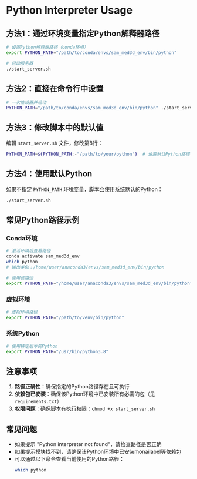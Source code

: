 # Python Interpreter Usage

## 方法1：通过环境变量指定Python解释器路径

```bash
# 设置Python解释器路径（conda环境）
export PYTHON_PATH="/path/to/conda/envs/sam_med3d_env/bin/python"

# 启动服务器
./start_server.sh
```

## 方法2：直接在命令行中设置

```bash
# 一次性设置并启动
PYTHON_PATH="/path/to/conda/envs/sam_med3d_env/bin/python" ./start_server.sh
```

## 方法3：修改脚本中的默认值

编辑 `start_server.sh` 文件，修改第8行：
```bash
PYTHON_PATH=${PYTHON_PATH:-"/path/to/your/python"}  # 设置默认Python路径
```

## 方法4：使用默认Python

如果不指定 `PYTHON_PATH` 环境变量，脚本会使用系统默认的Python：
```bash
./start_server.sh
```

## 常见Python路径示例

### Conda环境
```bash
# 激活环境后查看路径
conda activate sam_med3d_env
which python
# 输出类似：/home/user/anaconda3/envs/sam_med3d_env/bin/python

# 使用该路径
export PYTHON_PATH="/home/user/anaconda3/envs/sam_med3d_env/bin/python"
```

### 虚拟环境
```bash
# 虚拟环境路径
export PYTHON_PATH="/path/to/venv/bin/python"
```

### 系统Python
```bash
# 使用特定版本的Python
export PYTHON_PATH="/usr/bin/python3.8"
```

## 注意事项

1. **路径正确性**：确保指定的Python路径存在且可执行
2. **依赖包已安装**：确保该Python环境中已安装所有必需的包（见 `requirements.txt`）
3. **权限问题**：确保脚本有执行权限：`chmod +x start_server.sh`

## 常见问题

- 如果提示 "Python interpreter not found"，请检查路径是否正确
- 如果提示模块找不到，请确保该Python环境中已安装monailabel等依赖包
- 可以通过以下命令查看当前使用的Python路径：
  ```bash
  which python
  ``` 
